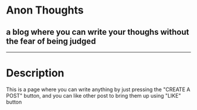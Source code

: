 # Anon Thoughts 

## a blog where you can write your thoughs without the fear of being judged

---

# Description

This is a page where you can write anything by just pressing the "CREATE A POST" button, and you can like other post to bring them up using "LIKE" button
